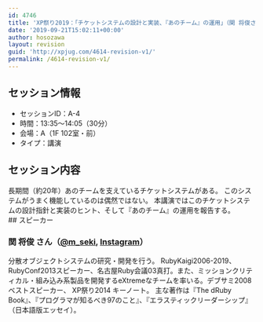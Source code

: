 ```yaml
---
id: 4746
title: 'XP祭り2019：「チケットシステムの設計と実装、『あのチーム』の運用」（関 将俊さん）'
date: '2019-09-21T15:02:11+00:00'
author: hosozawa
layout: revision
guid: 'http://xpjug.com/4614-revision-v1/'
permalink: /4614-revision-v1/
---
```


## セッション情報

- セッションID：A-4
- 時間：13:35～14:05（30分）
- 会場：A（1F 102室・前）
- タイプ：講演

## セッション内容

<div>長期間（約20年）あのチームを支えているチケットシステムがあ<wbr></wbr>る。  
このシステムがうまく機能しているのは偶然ではない。  
本講演ではこのチケットシステムの設計指針と実装のヒント、そし<wbr></wbr>て『あのチーム』の運用を報告する。</div>## スピーカー

### 関 将俊 さん（[@m\_seki](https://twitter.com/@m_seki), [Instagram](https://www.instagram.com/m_seki/)）

<div class="profile">分散オブジェクトシステムの研究・開発を行う。  
RubyKaigi2006-2019、RubyConf201<wbr></wbr>3スピーカー、名古屋Ruby会議03真打。また、<wbr></wbr>ミッションクリティカル・組み込み系製品を開発するeXtrem<wbr></wbr>eなチームを率いる。デブサミ2008 ベストスピーカー、 XP祭り2014 キーノート。  
主な著作は『The dRuby Book』、『プログラマが知るべき97のこと』、『エラスティ<wbr></wbr>ックリーダーシップ』（日本語版エッセイ）。</div><script async="" class="speakerdeck-embed" data-id="bf52e15493724226be0b21af18a98cd4" data-ratio="1.33333333333333" src="//speakerdeck.com/assets/embed.js"></script>